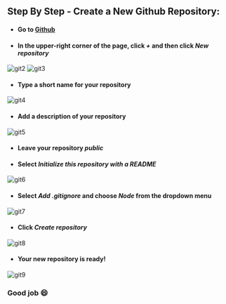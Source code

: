 ## Step By Step - Create a New Github Repository:

* #### Go to [Github](https://github.com)

* #### In the upper-right corner of the page, click _+_ and then click _New repository_

<img src="https://image.ibb.co/hhA3Jw/git2.png" alt="git2" border="0">

<img src="https://image.ibb.co/n2JOJw/git3.png" alt="git3" border="0">

* #### Type a short name for your repository
<img src="https://image.ibb.co/bB9xdw/git4.png" alt="git4" border="0">

* #### Add a description of your repository
<img src="https://image.ibb.co/izd15b/git5.png" alt="git5" border="0">

* #### Leave your repository _public_

* #### Select _Initialize this repository with a README_
<img src="https://image.ibb.co/igyqyw/git6.png" alt="git6" border="0">

* #### Select _Add .gitignore_ and choose _Node_ from the dropdown menu
<img src="https://image.ibb.co/fVZkWG/git7.png" alt="git7" border="0">

* #### Click _Create repository_
<img src="https://image.ibb.co/gnmzrG/git8.png" alt="git8" border="0">

* #### Your new repository is ready!
<img src="https://image.ibb.co/i6Rcdw/git9.png" alt="git9" border="0">

### Good job :smile:
